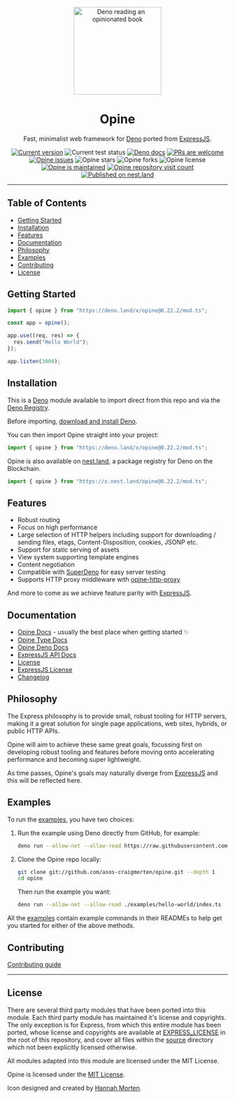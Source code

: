 <p align="center">
  <a href="https://www.linkedin.com/in/hannah-morten-b1218017a/"><img height="200" style="height:200px;" src="https://github.com/asos-craigmorten/opine/raw/main/.github/icon.png" alt="Deno reading an opinionated book"></a>
  <h1 align="center">Opine</h1>
</p>
<p align="center">
Fast, minimalist web framework for <a href="https://deno.land/">Deno</a> ported from <a href="https://github.com/expressjs/express">ExpressJS</a>.</p>
<p align="center">
   <a href="https://github.com/asos-craigmorten/opine/tags/"><img src="https://img.shields.io/github/tag/asos-craigmorten/opine" alt="Current version" /></a>
   <img src="https://github.com/asos-craigmorten/opine/workflows/Test/badge.svg" alt="Current test status" />
   <a href="https://doc.deno.land/https/deno.land/x/opine/mod.ts"><img src="https://doc.deno.land/badge.svg" alt="Deno docs" /></a>
   <a href="http://makeapullrequest.com"><img src="https://img.shields.io/badge/PRs-welcome-brightgreen.svg" alt="PRs are welcome" /></a>
   <a href="https://github.com/asos-craigmorten/opine/issues/"><img src="https://img.shields.io/github/issues/asos-craigmorten/opine" alt="Opine issues" /></a>
   <img src="https://img.shields.io/github/stars/asos-craigmorten/opine" alt="Opine stars" />
   <img src="https://img.shields.io/github/forks/asos-craigmorten/opine" alt="Opine forks" />
   <img src="https://img.shields.io/github/license/asos-craigmorten/opine" alt="Opine license" />
   <a href="https://GitHub.com/asos-craigmorten/opine/graphs/commit-activity"><img src="https://img.shields.io/badge/Maintained%3F-yes-green.svg" alt="Opine is maintained" /></a>
   <a href="http://hits.dwyl.com/asos-craigmorten/opine"><img src="http://hits.dwyl.com/asos-craigmorten/opine.svg" alt="Opine repository visit count" /></a>
   <a href="https://nest.land/package/opine"><img src="https://nest.land/badge.svg" alt="Published on nest.land" /></a>
</p>

---

## Table of Contents

- [Getting Started](#getting-started)
- [Installation](#installation)
- [Features](#features)
- [Documentation](#documentation)
- [Philosophy](#philosophy)
- [Examples](#examples)
- [Contributing](#contributing)
- [License](#license)

## Getting Started

```ts
import { opine } from "https://deno.land/x/opine@0.22.2/mod.ts";

const app = opine();

app.use((req, res) => {
  res.send("Hello World");
});

app.listen(3000);
```

## Installation

This is a [Deno](https://deno.land/) module available to import direct from this repo and via the [Deno Registry](https://deno.land/x).

Before importing, [download and install Deno](https://deno.land/#installation).

You can then import Opine straight into your project:

```ts
import { opine } from "https://deno.land/x/opine@0.22.2/mod.ts";
```

Opine is also available on [nest.land](https://nest.land/package/opine), a package registry for Deno on the Blockchain.

```ts
import { opine } from "https://x.nest.land/opine@0.22.2/mod.ts";
```

## Features

- Robust routing
- Focus on high performance
- Large selection of HTTP helpers including support for downloading / sending files, etags, Content-Disposition, cookies, JSONP etc.
- Support for static serving of assets
- View system supporting template engines
- Content negotiation
- Compatible with [SuperDeno](https://github.com/asos-craigmorten/superdeno) for easy server testing
- Supports HTTP proxy middleware with [opine-http-proxy](https://github.com/asos-craigmorten/opine-http-proxy)

And more to come as we achieve feature parity with [ExpressJS](https://github.com/expressjs/express).

## Documentation

- [Opine Docs](https://github.com/asos-craigmorten/opine/blob/main/.github/API/api.md) - usually the best place when getting started ✨
- [Opine Type Docs](https://asos-craigmorten.github.io/opine/)
- [Opine Deno Docs](https://doc.deno.land/https/deno.land/x/opine/mod.ts)
- [ExpressJS API Docs](https://expressjs.com/en/4x/api.html)
- [License](https://github.com/asos-craigmorten/opine/blob/main/LICENSE.md)
- [ExpressJS License](https://github.com/asos-craigmorten/opine/blob/main/EXPRESS_LICENSE.md)
- [Changelog](https://github.com/asos-craigmorten/opine/blob/main/.github/CHANGELOG.md)

## Philosophy

The Express philosophy is to provide small, robust tooling for HTTP servers, making it a great solution for single page applications, web sites, hybrids, or public HTTP APIs.

Opine will aim to achieve these same great goals, focussing first on developing robust tooling and features before moving onto accelerating performance and becoming super lightweight.

As time passes, Opine's goals may naturally diverge from [ExpressJS](https://github.com/expressjs/express) and this will be reflected here.

## Examples

To run the [examples](./examples), you have two choices:

1. Run the example using Deno directly from GitHub, for example:

   ```bash
   deno run --allow-net --allow-read https://raw.githubusercontent.com/asos-craigmorten/opine/main/examples/hello-world/index.ts
   ```

1. Clone the Opine repo locally:

   ```bash
   git clone git://github.com/asos-craigmorten/opine.git --depth 1
   cd opine
   ```

   Then run the example you want:

   ```bash
   deno run --allow-net --allow-read ./examples/hello-world/index.ts
   ```

All the [examples](./examples) contain example commands in their READMEs to help get you started for either of the above methods.

## Contributing

[Contributing guide](https://github.com/asos-craigmorten/opine/blob/main/.github/CONTRIBUTING.md)

---

## License

There are several third party modules that have been ported into this module. Each third party module has maintained it's license and copyrights. The only exception is for Express, from which this entire module has been ported, whose license and copyrights are available at [EXPRESS_LICENSE](./EXPRESS_LICENSE.md) in the root of this repository, and cover all files within the [source](./src) directory which not been explicitly licensed otherwise.

All modules adapted into this module are licensed under the MIT License.

Opine is licensed under the [MIT License](./LICENSE.md).

Icon designed and created by [Hannah Morten](https://www.linkedin.com/in/hannah-morten-b1218017a/).

